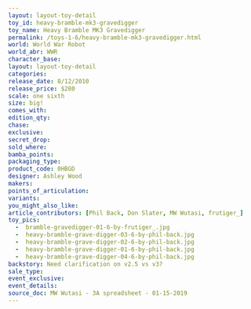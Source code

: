 ```yaml
---
layout: layout-toy-detail 
toy_id: heavy-bramble-mk3-gravedigger
toy_name: Heavy Bramble MK3 Gravedigger
permalink: /toys-1-6/heavy-bramble-mk3-gravedigger.html
world: World War Robot
world_abr: WWR
character_base: 
layout: layout-toy-detail
categories: 
release_date: 8/12/2010
release_price: $280 
scale: one sixth
size: big!
comes_with: 
edition_qty: 
chase: 
exclusive: 
secret_drop: 
sold_where: 
bamba_points: 
packaging_type: 
product_code: 0HBGD
designer: Ashley Wood
makers: 
points_of_articulation: 
variants: 
you_might_also_like: 
article_contributors: [Phil Back, Don Slater, MW Wutasi, frutiger_]
toy_pics: 
  -  bramble-gravedigger-01-6-by-frutiger_.jpg
  -  heavy-bramble-grave-digger-03-6-by-phil-back.jpg
  -  heavy-bramble-grave-digger-02-6-by-phil-back.jpg
  -  heavy-bramble-grave-digger-01-6-by-phil-back.jpg
  -  heavy-bramble-grave-digger-04-6-by-phil-back.jpg
backstory: Need clarification on v2.5 vs v3?
sale_type: 
event_exclusive: 
event_details: 
source_doc: MW Wutasi - 3A spreadsheet - 01-15-2019
---
```

